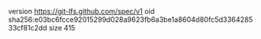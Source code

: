 version https://git-lfs.github.com/spec/v1
oid sha256:e03bc6fcce92015299d028a9623fb6a3be1a8604d80fc5d336428533cf81c2dd
size 415
